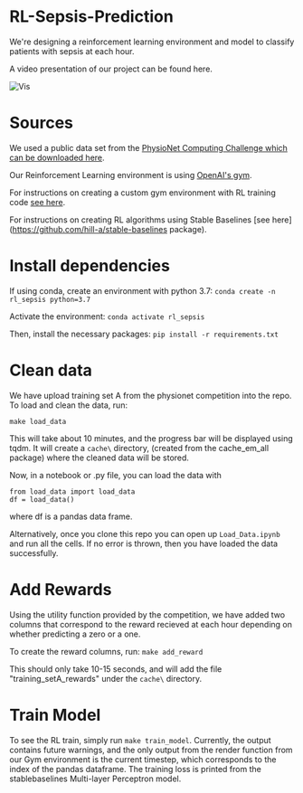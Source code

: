 # RL-Sepsis-Prediction

We're designing a reinforcement learning environment and model to classify patients with sepsis at each hour.

A video presentation of our project can be found here.  

![Vis](visualization.svg)

# Sources

We used a public data set from the [PhysioNet Computing Challenge which can be downloaded here](https://physionet.org/content/challenge-2019/1.0.0/).

Our Reinforcement Learning environment is using [OpenAI's gym](https://github.com/openai/gym).

For instructions on creating a custom gym environment with RL training code [see here](https://towardsdatascience.com/creating-a-custom-openai-gym-environment-for-stock-trading-be532be3910e).

For instructions on creating RL algorithms using Stable Baselines [see here](https://github.com/hill-a/stable-baselines package).

# Install dependencies
If using conda, create an environment with python 3.7:
`conda create -n rl_sepsis python=3.7`

Activate the environment:
`conda activate rl_sepsis`

Then, install the necessary packages:
`pip install -r requirements.txt`

# Clean data
We have upload training set A from the physionet competition into the repo.
To load and clean the data, run:

`make load_data`

This will take about 10 minutes, and the progress bar will be displayed using tqdm. It will create 
a `cache\` directory, (created from the cache_em_all package) where the cleaned data will be stored.

Now, in a notebook or .py file, you can load the data with  

```
from load_data import load_data
df = load_data()
```

where df is a pandas data frame. 

Alternatively, once you clone this repo you can open up `Load_Data.ipynb` and run all the cells.  If no error is thrown, then you have loaded the data successfully.


# Add Rewards
Using the utility function provided by the competition, 
we have added two columns that correspond to the reward
recieved at each hour depending on whether predicting a zero or a one.

To create the reward columns, run:
`make add_reward`

This should only take 10-15 seconds, and will add the file "training_setA_rewards" under the `cache\`
directory.

# Train Model
To see the RL train, simply run
`make train_model`.
Currently, the output contains future warnings, and the only output from the render function from our Gym environment is the current timestep, which corresponds to the index of the pandas dataframe. The training loss is printed from the stablebaselines Multi-layer Perceptron model.
